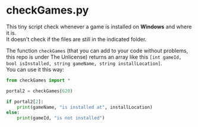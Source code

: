# checkGames.py
This tiny script check whenever a game is installed on **Windows** and where it is.
<br>It doesn't check if the files are still in the indicated folder.

The function `checkGames` (that you can add to your code without problems, this repo is under The Unlicense) returns an array like this `[int gameId, bool isInstalled, string gameName, string installLocation]`.
<br>You can use it this way:
```python
from checkGames import *

portal2 = checkGames(620)

if portal2[2]:
	print(gameName, "is installed at", installLocation)
else:
	print(gameId, "is not installed")
```

